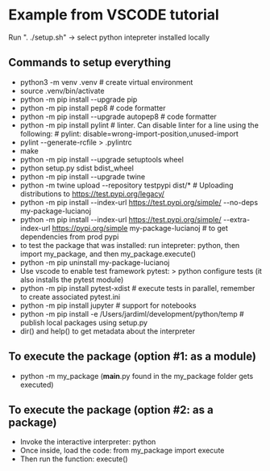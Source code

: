 # Example from VSCODE tutorial

Run ". ./setup.sh" -> select python intepreter installed locally

## Commands to setup everything

- python3 -m venv .venv # create virtual environment
- source .venv/bin/activate
- python -m pip install --upgrade pip
- python -m pip install pep8 # code formatter
- python -m pip install --upgrade autopep8 # code formatter
- python -m pip install pylint # linter. Can disable linter for a line using the following: # pylint: disable=wrong-import-position,unused-import
- pylint --generate-rcfile > .pylintrc
- make
- python -m pip install --upgrade setuptools wheel
- python setup.py sdist bdist_wheel
- python -m pip install --upgrade twine
- python -m twine upload --repository testpypi dist/* # Uploading distributions to <https://test.pypi.org/legacy/>
- python -m pip install --index-url <https://test.pypi.org/simple/> --no-deps my-package-lucianoj
- python -m pip install --index-url https://test.pypi.org/simple/ --extra-index-url https://pypi.org/simple my-package-lucianoj # to get dependencies from prod pypi
- to test the package that was installed: run intepreter: python, then import my_package, and then my_package.execute()
- python -m pip uninstall my-package-lucianoj
- Use vscode to enable test framework pytest: > python configure tests (it also installs the pytest module)
- python -m pip install pytest-xdist # execute tests in parallel, remember to create associated pytest.ini
- python -m pip install jupyter # support for notebooks
- python -m pip install -e /Users/jardiml/development/python/temp # publish local packages using setup.py
- dir() and help() to get metadata about the interpreter


## To execute the package (option #1: as a module)

- python -m my_package (__main__.py found in the my_package folder gets executed)

## To execute the package (option #2: as a package)

- Invoke the interactive interpreter: python
- Once inside, load the code: from my_package import execute
- Then run the function: execute()
